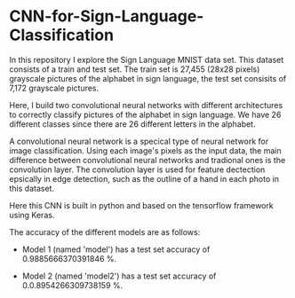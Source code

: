 # CNN-for-Sign-Language-Classification

In this repository I explore the Sign Language MNIST data set. This dataset consists of a train and test set. The train set is 27,455 (28x28 pixels) grayscale pictures of the alphabet in sign language, the test set consisits of 7,172 grayscale pictures. 

Here, I build two convolutional neural networks with different architectures to correctly classify pictures of the alphabet in sign language. We have 26 different classes since there are 26 different letters in the alphabet.

A convolutional neural network is a specical type of neural network for image classification. Using each image's pixels as the input data, the main difference between convolutional neural networks and tradional ones is the convolution layer. The convolution layer is used for feature dectection epsically in edge detection, such as the outline of a hand in each photo in this dataset. 

Here this CNN is built in python and based on the tensorflow framework using Keras. 

The accuracy of the different models are as follows:
  - Model 1 (named 'model') has a test set accuracy of 0.9885666370391846 %.

  - Model 2 (named 'model2') has a test set accuracy of 0.0.8954266309738159 %.
